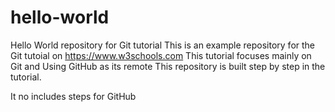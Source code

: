 # hello-world
Hello World repository for Git tutorial
This is an example repository for the Git tutoial on https://www.w3schools.com
This tutorial focuses mainly on Git and Using GitHub as its remote
This repository is built step by step in the tutorial.

It no includes steps for GitHub
